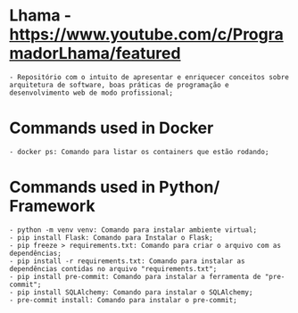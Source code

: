 # Lhama - https://www.youtube.com/c/ProgramadorLhama/featured
    - Repositório com o intuito de apresentar e enriquecer conceitos sobre arquitetura de software, boas práticas de programação e desenvolvimento web de modo profissional;


# Commands used in Docker
    - docker ps: Comando para listar os containers que estão rodando;

# Commands used in Python/ Framework
    - python -m venv venv: Comando para instalar ambiente virtual;
    - pip install Flask: Comando para Instalar o Flask;
    - pip freeze > requirements.txt: Comando para criar o arquivo com as dependências;
    - pip install -r requirements.txt: Comando para instalar as dependências contidas no arquivo "requirements.txt";
    - pip install pre-commit: Comando para instalar a ferramenta de "pre-commit";
    - pip install SQLAlchemy: Comando para instalar o SQLAlchemy;
    - pre-commit install: Comando para instalar o pre-commit;
        